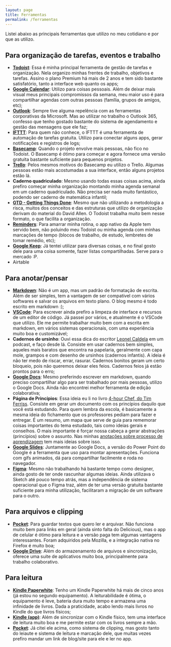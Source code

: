 ```yaml
---
layout: page
title: Ferramentas
permalink: /ferramentas
---
```


Listei abaixo as principais ferramentas que utilizo no meu cotidiano e por que as utilizo.

## Para organização de tarefas, eventos e trabalho

- [**Todoist**](https://todoist.com/pt-BR): Essa é minha principal ferramenta de gestão de tarefas e organização. Nela organizo minhas frentes de trabalho, objetivos e tarefas. Assino o plano Premium há mais de 2 anos e tem sido bastante satisfatório, tanto a interface web quanto os apps;
- [**Google Calendar**](https://calendar.google.com/): Utilizo para coisas pessoais. Além de deixar mais visual meus principais compromissos da semana, meu maior uso é para compartilhar agendas com outras pessoas (família, grupos de amigos, etc);
- [**Outlook**](https://outlook.office365.com/): Sempre tive alguma repelência com as ferramentas corporativas da Microsoft. Mas ao utilizar no trabalho o Outlook 365, confesso que tenho gostado bastante do sistema de agendamento e gestão das mensagens que ele faz;
- [**IFTTT**](https://ifttt.com/): Para quem não conhece, o IFTTT é uma ferramenta de automação de tarefas gratuita. Utilizo para conectar alguns apps, gerar notificações e registros de logs;
- [**Basecamp**](https://basecamp.com/): Quando o projeto envolve mais pessoas, não fico no Todoist. O Basecamp é ótimo para começar e agora fornece uma versão gratuita bastante suficiente para pequenos projetos.
- [**Trello**](https://trello.com/): Pelos mesmos motivos do Basecamp eu utilizo o Trello. Algumas pessoas estão mais acostumadas a sua interface, então alguns projetos estão lá.
- **Caderno quadriculado**: Mesmo usando todas essas coisas acima, ainda prefiro começar minha organização montando minha agenda semanal em um caderno quadriculado. Não precisa ser nada muito fantástico, podendo ser caderno de matemática infantil;
- [**GTD - Getting Things Done**](https://www.amazon.com.br/arte-fazer-acontecer-Estrat%C3%A9gias-produtividade-ebook/dp/B015YGOACS/ref=sr_1_1?__mk_pt_BR=%C3%85M%C3%85%C5%BD%C3%95%C3%91&crid=1O7P0GEXVTWFY&keywords=getting+things+done&qid=1578830209&sprefix=getting+%2Caps%2C315&sr=8-1): Mesmo que não utilizando a metodologia a risca, muitos dos conceitos e das estruturas que utilizo de organização derivam do material do David Allen. O Todoist trabalha muito bem nesse formato, o que facilita a organização.
- [**Reminders**](https://apps.apple.com/us/app/reminders/id1108187841): Para amarrar minha rotina, o app nativo da Apple tem servido bem, não poluindo meu Todoist ou minha agenda com minhas marcações de tempo (blocos de trabalho, de estudo, lembretes de tomar remédio, etc);
- [**Google Keep**](https://keep.google.com/): Já tentei utilizar para diversas coisas, e no final gosto dele para uma coisa somente, fazer listas compartilhadas. Serve para o mercado :P.
- Airtable

## Para anotar/pensar

- [**Markdown**](https://www.markdownguide.org/): Não é um app, mas um padrão de formatação de escrita. Além de ser simples, tem a vantagem de ser compatível com vários softwares e salvar os arquivos em texto plano. O blog mesmo é todo escrito em markdown :);
- [**VSCode**](https://code.visualstudio.com/): Para escrever ainda prefiro a limpeza de interface e recursos de um editor de código. Já passei por vários, e atualmente é o VSCode que utilizo. Ele me permite trabalhar muito bem com a escrita em markdown, em vários sistemas operacionais, com uma experiência muito boa e customizável;
- **Cadernos de ursinho**: Ouvi essa dica do escritor [Leonel Caldela](https://twitter.com/leonelcaldela) em um podcast, e faço desde lá. Consiste em usar cadernos bem simples, aqueles mais baratos que encontra na papelaria, geralmente com capa mole, grampos e com desenho de ursinhos (cadernos infantis). A ideia é não ter medo de riscar, errar, rasurar. Cadernos bonitos geram um certo bloqueio, pois não queremos deixar eles feios. Cadernos feios já estão prontos para o erro;
- [**Google Docs**](https://docs.google.com/document/u/0/): Mesmo preferindo escrever em markdown, quando preciso compartilhar algo para ser trabalhado por mais pessoas, utilizo o Google Docs. Ainda não encontrei melhor ferramenta de edição colaborativa;
- **Página de Princípios**: Essa ideia eu li no livro [4-hour Chef, do Tim Ferriss](https://www.amazon.com.br/4-Hour-Chef-Cooking-Learning-Anything/dp/0547884591). Consiste em gerar um documento com os princípios daquilo que você está estudando. Para quem lembra da escola, é basicamente a mesma ideia do fichamento que os professores pediam para fazer e entregar. É um resumo, um mapa que serve de guia para rememorar coisas importantes do tema estudado, tais como ideias gerais e conselhos. O mais importante é forçar nossa cabeça a gerar abstrações (princípios) sobre o assunto. Nas minhas [anotações sobre processo de aprendizagem](aprendizagem) tem mais ideias sobre isso.
- [**Google Slides**](https://docs.google.com/presentation/u/0/): Juntamente ao Google Docs, a versão do Power Point do Google é a ferramenta que uso para montar apresentações. Funciona com gifs animados, dá para compartilhar facilmente e roda no navegador.
- [**Figma**](https://www.figma.com/): Mesmo não trabalhando há bastante tempo como designer, ainda gosto de ter onde rascunhar algumas ideias. Ainda utilizava o Sketch até pouco tempo atrás, mas a independência de sistema operacional que o Figma traz, além de ter uma versão gratuita bastante suficiente para minha utilização, facilitaram a migração de um software para o outro.

## Para arquivos e clipping

- [**Pocket**](https://getpocket.com/): Para guardar textos que quero ler e arquivar. Não funciona muito bem para links em geral (ainda sinto falta do Delicious), mas o app de celular é ótimo para leitura e a versão paga tem algumas vantagens interessantes. Foram adquiridos pela Mozilla, e a integração nativa no Firefox é muito boa;
- [**Google Drive**](https://drive.google.com/): Além do armazenamento de arquivos e sincronização, oferece uma suite de aplicativos muito boa, principalmente para trabalho colaborativo.

## Para leitura

- [**Kindle Paperwhite**](https://www.amazon.com.br/dp/B0773XBMB6?tag=msndesktopsta-20&hvadid=71468344019658&hvqmt=e&hvbmt=be&hvdev=c&ref=pd_sl_9g26kjq6zn_e&th=1): Tenho um Kindle Paperwhite há mais de cinco anos (já estou no segundo equipamento). A leiturabilidade é ótima, o equipamento é leve, bateria dura muito tempo e armazena uma infinidade de livros. Dada a praticidade, acabo lendo mais livros no Kindle do que livros físicos;
- [**Kindle (app)**](https://www.amazon.com.br/gp/digital/fiona/kcp-landing-page): Além de sincronizar com o Kindle físico, tem uma interface de leitura muito boa e me permite estar com os livros sempre a mão.
- [**Pocket**](https://getpocket.com/): Já citei ele acima, como sistema de clipping, mas gosto tanto do leiaute e sistema de leitura e marcação dele, que muitas vezes prefiro mandar um link de blog/site para ele e ler no app.
